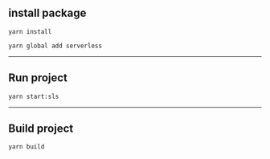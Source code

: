 ## install package
`yarn install`

`yarn global add serverless`

---

## Run project
`yarn start:sls`

---

## Build project
`yarn build`